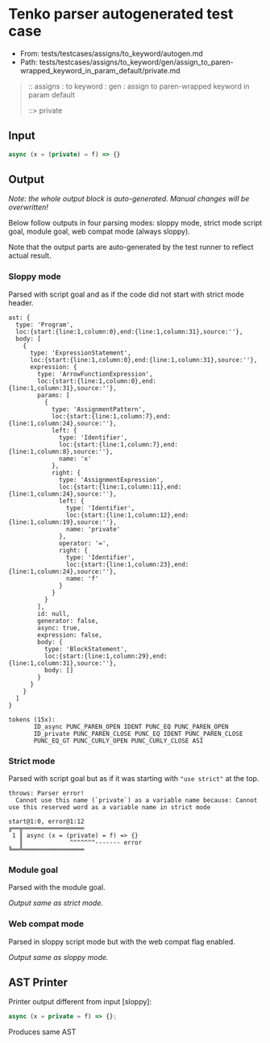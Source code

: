 # Tenko parser autogenerated test case

- From: tests/testcases/assigns/to_keyword/autogen.md
- Path: tests/testcases/assigns/to_keyword/gen/assign_to_paren-wrapped_keyword_in_param_default/private.md

> :: assigns : to keyword : gen : assign to paren-wrapped keyword in param default
>
> ::> private

## Input


`````js
async (x = (private) = f) => {}
`````

## Output

_Note: the whole output block is auto-generated. Manual changes will be overwritten!_

Below follow outputs in four parsing modes: sloppy mode, strict mode script goal, module goal, web compat mode (always sloppy).

Note that the output parts are auto-generated by the test runner to reflect actual result.

### Sloppy mode

Parsed with script goal and as if the code did not start with strict mode header.

`````
ast: {
  type: 'Program',
  loc:{start:{line:1,column:0},end:{line:1,column:31},source:''},
  body: [
    {
      type: 'ExpressionStatement',
      loc:{start:{line:1,column:0},end:{line:1,column:31},source:''},
      expression: {
        type: 'ArrowFunctionExpression',
        loc:{start:{line:1,column:0},end:{line:1,column:31},source:''},
        params: [
          {
            type: 'AssignmentPattern',
            loc:{start:{line:1,column:7},end:{line:1,column:24},source:''},
            left: {
              type: 'Identifier',
              loc:{start:{line:1,column:7},end:{line:1,column:8},source:''},
              name: 'x'
            },
            right: {
              type: 'AssignmentExpression',
              loc:{start:{line:1,column:11},end:{line:1,column:24},source:''},
              left: {
                type: 'Identifier',
                loc:{start:{line:1,column:12},end:{line:1,column:19},source:''},
                name: 'private'
              },
              operator: '=',
              right: {
                type: 'Identifier',
                loc:{start:{line:1,column:23},end:{line:1,column:24},source:''},
                name: 'f'
              }
            }
          }
        ],
        id: null,
        generator: false,
        async: true,
        expression: false,
        body: {
          type: 'BlockStatement',
          loc:{start:{line:1,column:29},end:{line:1,column:31},source:''},
          body: []
        }
      }
    }
  ]
}

tokens (15x):
       ID_async PUNC_PAREN_OPEN IDENT PUNC_EQ PUNC_PAREN_OPEN
       ID_private PUNC_PAREN_CLOSE PUNC_EQ IDENT PUNC_PAREN_CLOSE
       PUNC_EQ_GT PUNC_CURLY_OPEN PUNC_CURLY_CLOSE ASI
`````

### Strict mode

Parsed with script goal but as if it was starting with `"use strict"` at the top.

`````
throws: Parser error!
  Cannot use this name (`private`) as a variable name because: Cannot use this reserved word as a variable name in strict mode

start@1:0, error@1:12
╔══╦═════════════════
 1 ║ async (x = (private) = f) => {}
   ║             ^^^^^^^------- error
╚══╩═════════════════

`````


### Module goal

Parsed with the module goal.

_Output same as strict mode._

### Web compat mode

Parsed in sloppy script mode but with the web compat flag enabled.

_Output same as sloppy mode._

## AST Printer

Printer output different from input [sloppy]:

````js
async (x = private = f) => {};
````

Produces same AST
